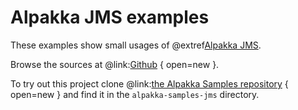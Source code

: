 # Alpakka JMS examples

These examples show small usages of @extref[Alpakka JMS](alpakka:jms).

Browse the sources at @link:[Github](https://github.com/akka/alpakka-samples/tree/master/alpakka-sample-jms) { open=new }.

To try out this project clone @link:[the Alpakka Samples repository](https://github.com/akka/alpakka-samples) { open=new } and find it in the `alpakka-samples-jms` directory.
